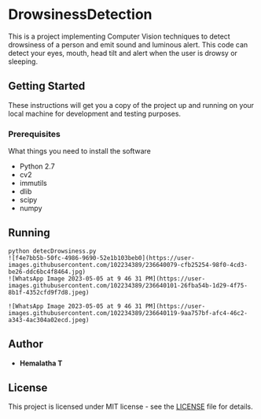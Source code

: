 # DrowsinessDetection
This is a project implementing Computer Vision techniques to detect drowsiness of a person and emit sound and luminous alert. This code can detect your eyes, mouth, head tilt  and alert when the user is drowsy or sleeping.

## Getting Started

These instructions will get you a copy of the project up and running on your local machine for development and testing purposes. 
### Prerequisites

What things you need to install the software 


* Python 2.7
* cv2
* immutils
* dlib
* scipy
* numpy


## Running 
```
python detecDrowsiness.py
![f4e7bb5b-50fc-4986-9690-52e1b103beb0](https://user-images.githubusercontent.com/102234389/236640079-cfb25254-98f0-4cd3-be26-ddc6bc4f8464.jpg)
![WhatsApp Image 2023-05-05 at 9 46 31 PM](https://user-images.githubusercontent.com/102234389/236640101-26fba54b-1d29-4f75-8b1f-4352cfd9f7d8.jpeg)

![WhatsApp Image 2023-05-05 at 9 46 31 PM](https://user-images.githubusercontent.com/102234389/236640119-9aa757bf-afc4-46c2-a343-4ac304a02ecd.jpeg)

```
## Author

* **Hemalatha T**

## License
This project is licensed under MIT license - see the [LICENSE](LICENSE) file for details.
